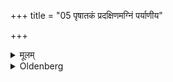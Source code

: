+++
title = "05 पृषातकं प्रदक्षिणमग्निं पर्याणीय"

+++

<details><summary>मूलम्</summary>

पृषातकं प्रदक्षिणमग्निं पर्याणीय ब्राह्मणानवेक्षयित्वा स्वयमवेक्षेत तच्चक्षुर्देवहितं पुरस्ताच्छुक्रमुच्चरत्पश्येम शरदः शतं जीवेम शरदः शतमिति ५
</details>

<details><summary>Oldenberg</summary>

5. Having carried the Pṛṣātaka around the fire, turning his right side towards (the fire), and having caused the Brāhmaṇas to look at it (i.e. at the Pṛṣātaka), he should look at it himself with (the verse repeated by the Brāhmaṇas and by the-sacrificer), 'That bright eye, created by the gods, which rises on the eastmay we see it a hundred autumns; may we live a hundred autumns!'
</details>
